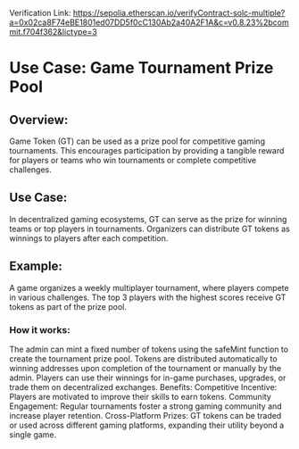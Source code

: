 Verification Link: 
https://sepolia.etherscan.io/verifyContract-solc-multiple?a=0x02ca8F74eBE1801ed07DD5f0cC130Ab2a40A2F1A&c=v0.8.23%2bcommit.f704f362&lictype=3

# Use Case: Game Tournament Prize Pool
## Overview:
Game Token (GT) can be used as a prize pool for competitive gaming tournaments. This encourages participation by providing a tangible reward for players or teams who win tournaments or complete competitive challenges.

## Use Case:
In decentralized gaming ecosystems, GT can serve as the prize for winning teams or top players in tournaments. Organizers can distribute GT tokens as winnings to players after each competition.

## Example:
A game organizes a weekly multiplayer tournament, where players compete in various challenges. The top 3 players with the highest scores receive GT tokens as part of the prize pool.

### How it works:
The admin can mint a fixed number of tokens using the safeMint function to create the tournament prize pool.
Tokens are distributed automatically to winning addresses upon completion of the tournament or manually by the admin.
Players can use their winnings for in-game purchases, upgrades, or trade them on decentralized exchanges.
Benefits:
Competitive Incentive: Players are motivated to improve their skills to earn tokens.
Community Engagement: Regular tournaments foster a strong gaming community and increase player retention.
Cross-Platform Prizes: GT tokens can be traded or used across different gaming platforms, expanding their utility beyond a single game.
